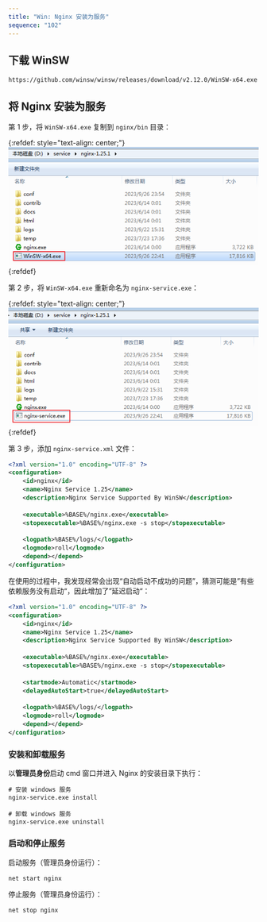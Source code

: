 ```yaml
---
title: "Win: Nginx 安装为服务"
sequence: "102"
---
```


## 下载 WinSW

```text
https://github.com/winsw/winsw/releases/download/v2.12.0/WinSW-x64.exe
```

## 将 Nginx 安装为服务

第 1 步，将 `WinSW-x64.exe` 复制到 `nginx/bin` 目录：

{:refdef: style="text-align: center;"}
![](/assets/images/nginx/win-install/win-nginx-winsw-001-copy-winsw-exe.png)
{:refdef}

第 2 步，将 `WinSW-x64.exe` 重新命名为 `nginx-service.exe`：

{:refdef: style="text-align: center;"}
![](/assets/images/nginx/win-install/win-nginx-winsw-002-change-name.png)
{:refdef}

第 3 步，添加 `nginx-service.xml` 文件：

```xml
<?xml version="1.0" encoding="UTF-8" ?>
<configuration>
    <id>nginx</id>
    <name>Nginx Service 1.25</name>
    <description>Nginx Service Supported By WinSW</description>
    
    <executable>%BASE%/nginx.exe</executable>
    <stopexecutable>%BASE%/nginx.exe -s stop</stopexecutable>
    
    <logpath>%BASE%/logs/</logpath>
    <logmode>roll</logmode>
    <depend></depend>
</configuration>
```

在使用的过程中，我发现经常会出现“自动启动不成功的问题”，猜测可能是”有些依赖服务没有启动“，因此增加了”延迟启动“：

```xml
<?xml version="1.0" encoding="UTF-8" ?>
<configuration>
    <id>nginx</id>
    <name>Nginx Service 1.25</name>
    <description>Nginx Service Supported By WinSW</description>
    
    <executable>%BASE%/nginx.exe</executable>
    <stopexecutable>%BASE%/nginx.exe -s stop</stopexecutable>
    
    <startmode>Automatic</startmode>
    <delayedAutoStart>true</delayedAutoStart>
    
    <logpath>%BASE%/logs/</logpath>
    <logmode>roll</logmode>
    <depend></depend>
</configuration>
```

### 安装和卸载服务

以**管理员身份**启动 cmd 窗口并进入 Nginx 的安装目录下执行：

```text
# 安装 windows 服务
nginx-service.exe install

# 卸载 windows 服务 	
nginx-service.exe uninstall
```

### 启动和停止服务

启动服务（管理员身份运行）：

```text
net start nginx
```

停止服务（管理员身份运行）：

```text
net stop nginx
```




